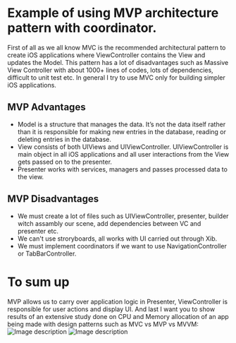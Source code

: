 # Example of using MVP architecture pattern with coordinator. 

First of all as we all know MVC is the recommended architectural pattern to create iOS applications where 
ViewController contains the View and updates the Model. This pattern has a lot of disadvantages such as 
Massive View Controller with about 1000+ lines of codes, lots of dependencies, difficult to unit test etc.
In general I try to use MVC only for building simpler iOS applications.
## MVP Advantages
- Model is a structure that manages the data. It’s not the data itself rather than it is responsible for making new 
entries in the database, reading or deleting entries in the database.
- View consists of both UIViews and UIViewController. UIViewController is main object in all iOS 
applications and all user interactions from the View gets passed on to the presenter.
- Presenter works with services, managers and passes processed data to the view.
## MVP Disadvantages
- We must create a lot of files such as UIViewController, presenter, builder witch assambly our scene, 
add dependencies between VC and presenter etc.
- We can't use stroryboards, all works with UI carried out through Xib.
- We must implement coordinators if we want to use NavigationController or TabBarController.
# To sum up
MVP allows us to carry over application logic in Presenter, ViewController is responsible for user actions and display UI.
And last I want you to show results of an extensive study done on CPU and Memory allocation of an app being made with design patterns such 
as MVC vs MVP vs MVVM:
![Image description](https://www.simform.com/wp-content/uploads/2018/01/cpu-usage-1-copy.png)
![Image description](https://www.simform.com/wp-content/uploads/2018/01/Memory-usage-1-Copy-1.png)
